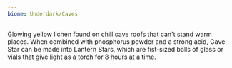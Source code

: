 ```yaml
---
biome: Underdark/Caves
---
```

Glowing yellow lichen found on chill cave roofs that can't stand warm places. When combined with phosphorus powder and a strong acid, Cave Star can be made into Lantern Stars, which are fist-sized balls of glass or vials that give light as a torch for 8 hours at a time. 

